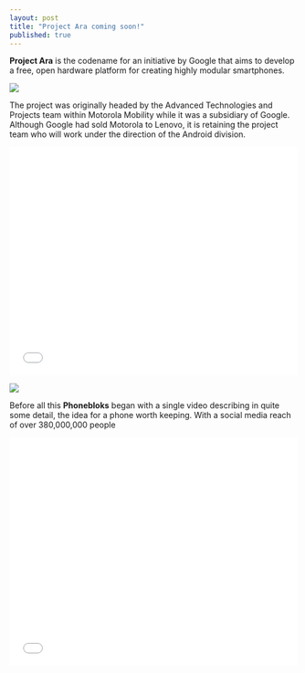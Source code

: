 ```yaml
---
layout: post
title: "Project Ara coming soon!"
published: true
---
```


**Project Ara** is the codename for an initiative by Google that aims to develop a free, open hardware platform for creating highly modular smartphones.

![](https://lh4.googleusercontent.com/-RI3MNmfrymU/VEQPEK-hqvI/AAAAAAAAD-M/pgjX92fXmMA/w650-h365-no/Project-ara.jpg)

The project was originally headed by the Advanced Technologies and Projects team within Motorola Mobility while it was a subsidiary of Google. Although Google had sold Motorola to Lenovo, it is retaining the project team who will work under the direction of the Android division.

<iframe width="100%" height="400" src="//www.youtube.com/embed/PQqudiUdGuo" frameborder="0" allowfullscreen></iframe>

![](https://lh3.googleusercontent.com/-vu6XePF9Ox4/VEQPEICnMQI/AAAAAAAAD-Q/gDcOZ0Zjmiw/w1042-h586-no/Project-ara2.jpg)

Before all this **Phonebloks** began with a single video describing in quite some detail, the idea for a phone worth keeping. With a social media reach of over 380,000,000 people



<iframe width="100%" height="400" src="//www.youtube.com/embed/4KmewIC-eV4" frameborder="0" allowfullscreen></iframe>
